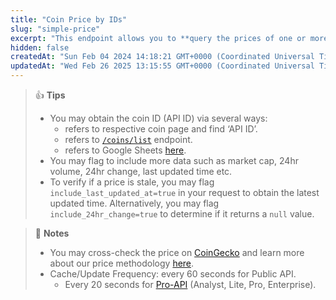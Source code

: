 ```yaml
---
title: "Coin Price by IDs"
slug: "simple-price"
excerpt: "This endpoint allows you to **query the prices of one or more coins by using their unique Coin API IDs**"
hidden: false
createdAt: "Sun Feb 04 2024 14:18:21 GMT+0000 (Coordinated Universal Time)"
updatedAt: "Wed Feb 26 2025 13:15:55 GMT+0000 (Coordinated Universal Time)"
---
```

> 👍 **Tips**
> 
> - You may obtain the coin ID (API ID) via several ways:
>   - refers to respective coin page and find ‘API ID’.
>   - refers to [`/coins/list`](/reference/coins-list) endpoint.
>   - refers to Google Sheets [here](https://docs.google.com/spreadsheets/d/1wTTuxXt8n9q7C4NDXqQpI3wpKu1_5bGVmP9Xz0XGSyU/edit?usp=sharing).
> - You may flag to include more data such as market cap, 24hr volume, 24hr change, last updated time etc.
> - To verify if a price is stale, you may flag `include_last_updated_at=true` in your request to obtain the latest updated time. Alternatively, you may flag `include_24hr_change=true` to determine if it returns a `null` value.

> 📘 **Notes**
> 
> - You may cross-check the price on [CoinGecko](https://www.coingecko.com) and learn more about our price methodology [here](https://www.coingecko.com/en/methodology).
> - Cache/Update Frequency: every 60 seconds for Public API.
>   - Every 20 seconds for [Pro-API](https://www.coingecko.com/en/api/pricing) (Analyst, Lite, Pro, Enterprise).
